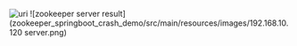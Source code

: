 ![uri](zookeeper_springboot_crash_demo/src/main/resources/images/uri.png)
![zookeeper server result](zookeeper_springboot_crash_demo/src/main/resources/images/192.168.10.120 server.png)
